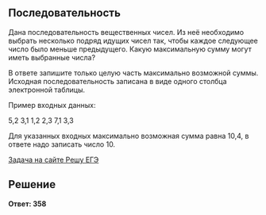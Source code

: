 ## Последовательность

Дана последовательность вещественных чисел. Из неё необходимо выбрать несколько подряд идущих чисел так, чтобы каждое следующее число было меньше предыдущего. Какую максимальную сумму могут иметь выбранные числа?

В ответе запишите только целую часть максимально возможной суммы. Исходная последовательность записана в виде одного столбца электронной таблицы.

Пример входных данных:

5,2
3,1
1,2
2,3
7,1
3,3

Для указанных входных максимально возможная сумма равна 10,4, в ответе надо записать число 10.

[Задача на сайте Решу ЕГЭ](https://inf-ege.sdamgia.ru/problem?id=29666)

## Решение

**Ответ: 358**